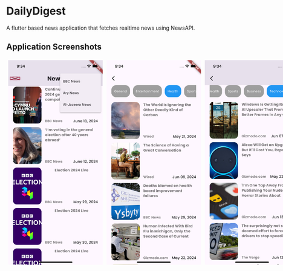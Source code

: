 # DailyDigest

A flutter based news application that fetches realtime news using NewsAPI.

## Application Screenshots
<style>
    img{
        padding: 10px;
    }
</style>
<div style="display: flex;">
<img src="screenshots/ss1.png" width="250" style="padding: 5px;">
<img src="screenshots/ss2.png" width="250" style="padding: 5px;">
<img src="screenshots/ss3.png" width="250" style="padding: 5px;">
</div>
